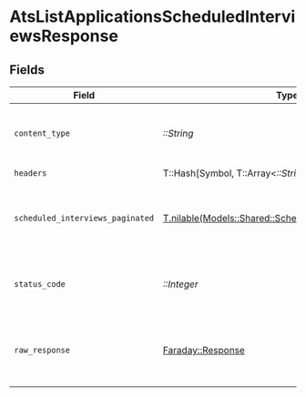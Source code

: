# AtsListApplicationsScheduledInterviewsResponse


## Fields

| Field                                                                                                          | Type                                                                                                           | Required                                                                                                       | Description                                                                                                    |
| -------------------------------------------------------------------------------------------------------------- | -------------------------------------------------------------------------------------------------------------- | -------------------------------------------------------------------------------------------------------------- | -------------------------------------------------------------------------------------------------------------- |
| `content_type`                                                                                                 | *::String*                                                                                                     | :heavy_check_mark:                                                                                             | HTTP response content type for this operation                                                                  |
| `headers`                                                                                                      | T::Hash[Symbol, T::Array<*::String*>]                                                                          | :heavy_check_mark:                                                                                             | N/A                                                                                                            |
| `scheduled_interviews_paginated`                                                                               | [T.nilable(Models::Shared::ScheduledInterviewsPaginated)](../../models/shared/scheduledinterviewspaginated.md) | :heavy_minus_sign:                                                                                             | The list of applications scheduled interviews was retrieved.                                                   |
| `status_code`                                                                                                  | *::Integer*                                                                                                    | :heavy_check_mark:                                                                                             | HTTP response status code for this operation                                                                   |
| `raw_response`                                                                                                 | [Faraday::Response](https://www.rubydoc.info/gems/faraday/Faraday/Response)                                    | :heavy_check_mark:                                                                                             | Raw HTTP response; suitable for custom response parsing                                                        |